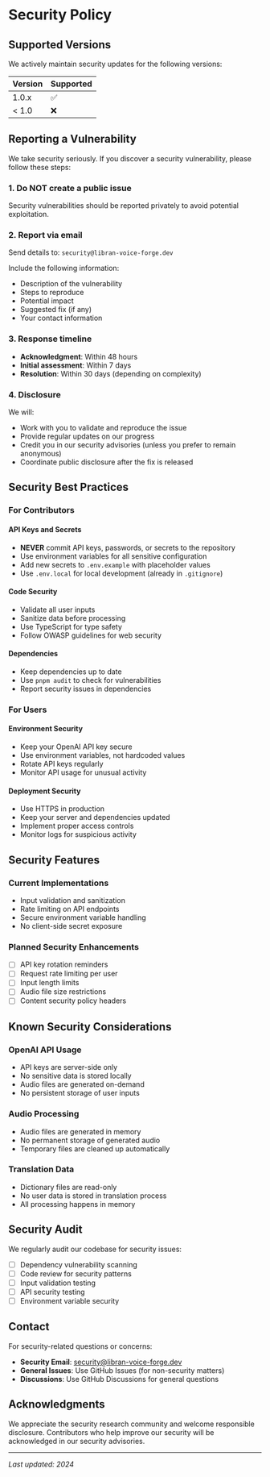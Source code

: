 # Security Policy

## Supported Versions

We actively maintain security updates for the following versions:

| Version | Supported          |
| ------- | ------------------ |
| 1.0.x   | :white_check_mark: |
| < 1.0   | :x:                |

## Reporting a Vulnerability

We take security seriously. If you discover a security vulnerability, please follow these steps:

### 1. Do NOT create a public issue
Security vulnerabilities should be reported privately to avoid potential exploitation.

### 2. Report via email
Send details to: `security@libran-voice-forge.dev`

Include the following information:
- Description of the vulnerability
- Steps to reproduce
- Potential impact
- Suggested fix (if any)
- Your contact information

### 3. Response timeline
- **Acknowledgment**: Within 48 hours
- **Initial assessment**: Within 7 days
- **Resolution**: Within 30 days (depending on complexity)

### 4. Disclosure
We will:
- Work with you to validate and reproduce the issue
- Provide regular updates on our progress
- Credit you in our security advisories (unless you prefer to remain anonymous)
- Coordinate public disclosure after the fix is released

## Security Best Practices

### For Contributors

#### API Keys and Secrets
- **NEVER** commit API keys, passwords, or secrets to the repository
- Use environment variables for all sensitive configuration
- Add new secrets to `.env.example` with placeholder values
- Use `.env.local` for local development (already in `.gitignore`)

#### Code Security
- Validate all user inputs
- Sanitize data before processing
- Use TypeScript for type safety
- Follow OWASP guidelines for web security

#### Dependencies
- Keep dependencies up to date
- Use `pnpm audit` to check for vulnerabilities
- Report security issues in dependencies

### For Users

#### Environment Security
- Keep your OpenAI API key secure
- Use environment variables, not hardcoded values
- Rotate API keys regularly
- Monitor API usage for unusual activity

#### Deployment Security
- Use HTTPS in production
- Keep your server and dependencies updated
- Implement proper access controls
- Monitor logs for suspicious activity

## Security Features

### Current Implementations
- Input validation and sanitization
- Rate limiting on API endpoints
- Secure environment variable handling
- No client-side secret exposure

### Planned Security Enhancements
- [ ] API key rotation reminders
- [ ] Request rate limiting per user
- [ ] Input length limits
- [ ] Audio file size restrictions
- [ ] Content security policy headers

## Known Security Considerations

### OpenAI API Usage
- API keys are server-side only
- No sensitive data is stored locally
- Audio files are generated on-demand
- No persistent storage of user inputs

### Audio Processing
- Audio files are generated in memory
- No permanent storage of generated audio
- Temporary files are cleaned up automatically

### Translation Data
- Dictionary files are read-only
- No user data is stored in translation process
- All processing happens in memory

## Security Audit

We regularly audit our codebase for security issues:

- [ ] Dependency vulnerability scanning
- [ ] Code review for security patterns
- [ ] Input validation testing
- [ ] API security testing
- [ ] Environment variable security

## Contact

For security-related questions or concerns:

- **Security Email**: security@libran-voice-forge.dev
- **General Issues**: Use GitHub Issues (for non-security matters)
- **Discussions**: Use GitHub Discussions for general questions

## Acknowledgments

We appreciate the security research community and welcome responsible disclosure. Contributors who help improve our security will be acknowledged in our security advisories.

---

*Last updated: 2024*
